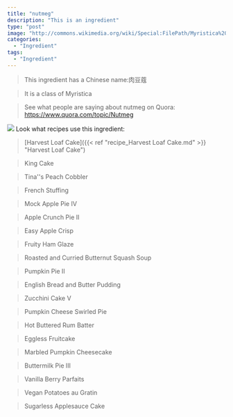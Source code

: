```yaml
---
title: "nutmeg"
description: "This is an ingredient"
type: "post"
image: "http://commons.wikimedia.org/wiki/Special:FilePath/Myristica%20fragrans%20-%20K%C3%B6hler%E2%80%93s%20Medizinal-Pflanzen-097.jpg"
categories: 
  - "Ingredient"
tags: 
  - "Ingredient"
---
```



>This ingredient has a Chinese name:肉豆蔻

> It is a class of Myristica

> See what people are saying about nutmeg on Quora:
https://www.quora.com/topic/Nutmeg

![](../images/ingredient.jpg)
Look what recipes use this ingredient:

> [Harvest Loaf Cake]({{< ref "recipe_Harvest Loaf Cake.md" >}} "Harvest Loaf Cake")

> King Cake

> Tina''s Peach Cobbler

> French Stuffing

> Mock Apple Pie IV

> Apple Crunch Pie II

> Easy Apple Crisp

> Fruity Ham Glaze

> Roasted and Curried Butternut Squash Soup

> Pumpkin Pie II

> English Bread and Butter Pudding

> Zucchini Cake V

> Pumpkin Cheese Swirled Pie

> Hot Buttered Rum Batter

> Eggless Fruitcake

> Marbled Pumpkin Cheesecake

> Buttermilk Pie III

> Vanilla Berry Parfaits

> Vegan Potatoes au Gratin

> Sugarless Applesauce Cake

